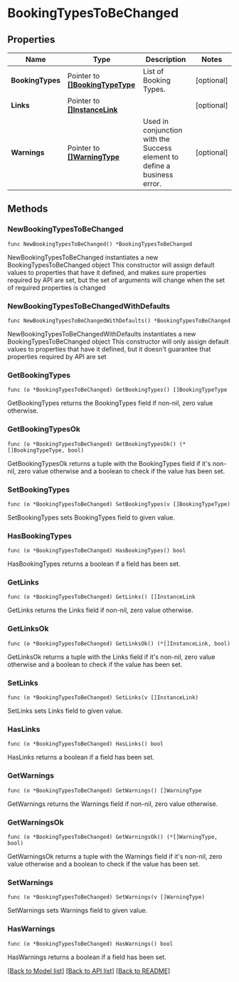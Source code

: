 # BookingTypesToBeChanged

## Properties

Name | Type | Description | Notes
------------ | ------------- | ------------- | -------------
**BookingTypes** | Pointer to [**[]BookingTypeType**](BookingTypeType.md) | List of Booking Types. | [optional] 
**Links** | Pointer to [**[]InstanceLink**](InstanceLink.md) |  | [optional] 
**Warnings** | Pointer to [**[]WarningType**](WarningType.md) | Used in conjunction with the Success element to define a business error. | [optional] 

## Methods

### NewBookingTypesToBeChanged

`func NewBookingTypesToBeChanged() *BookingTypesToBeChanged`

NewBookingTypesToBeChanged instantiates a new BookingTypesToBeChanged object
This constructor will assign default values to properties that have it defined,
and makes sure properties required by API are set, but the set of arguments
will change when the set of required properties is changed

### NewBookingTypesToBeChangedWithDefaults

`func NewBookingTypesToBeChangedWithDefaults() *BookingTypesToBeChanged`

NewBookingTypesToBeChangedWithDefaults instantiates a new BookingTypesToBeChanged object
This constructor will only assign default values to properties that have it defined,
but it doesn't guarantee that properties required by API are set

### GetBookingTypes

`func (o *BookingTypesToBeChanged) GetBookingTypes() []BookingTypeType`

GetBookingTypes returns the BookingTypes field if non-nil, zero value otherwise.

### GetBookingTypesOk

`func (o *BookingTypesToBeChanged) GetBookingTypesOk() (*[]BookingTypeType, bool)`

GetBookingTypesOk returns a tuple with the BookingTypes field if it's non-nil, zero value otherwise
and a boolean to check if the value has been set.

### SetBookingTypes

`func (o *BookingTypesToBeChanged) SetBookingTypes(v []BookingTypeType)`

SetBookingTypes sets BookingTypes field to given value.

### HasBookingTypes

`func (o *BookingTypesToBeChanged) HasBookingTypes() bool`

HasBookingTypes returns a boolean if a field has been set.

### GetLinks

`func (o *BookingTypesToBeChanged) GetLinks() []InstanceLink`

GetLinks returns the Links field if non-nil, zero value otherwise.

### GetLinksOk

`func (o *BookingTypesToBeChanged) GetLinksOk() (*[]InstanceLink, bool)`

GetLinksOk returns a tuple with the Links field if it's non-nil, zero value otherwise
and a boolean to check if the value has been set.

### SetLinks

`func (o *BookingTypesToBeChanged) SetLinks(v []InstanceLink)`

SetLinks sets Links field to given value.

### HasLinks

`func (o *BookingTypesToBeChanged) HasLinks() bool`

HasLinks returns a boolean if a field has been set.

### GetWarnings

`func (o *BookingTypesToBeChanged) GetWarnings() []WarningType`

GetWarnings returns the Warnings field if non-nil, zero value otherwise.

### GetWarningsOk

`func (o *BookingTypesToBeChanged) GetWarningsOk() (*[]WarningType, bool)`

GetWarningsOk returns a tuple with the Warnings field if it's non-nil, zero value otherwise
and a boolean to check if the value has been set.

### SetWarnings

`func (o *BookingTypesToBeChanged) SetWarnings(v []WarningType)`

SetWarnings sets Warnings field to given value.

### HasWarnings

`func (o *BookingTypesToBeChanged) HasWarnings() bool`

HasWarnings returns a boolean if a field has been set.


[[Back to Model list]](../README.md#documentation-for-models) [[Back to API list]](../README.md#documentation-for-api-endpoints) [[Back to README]](../README.md)



